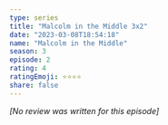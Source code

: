 ```yaml
---
type: series
title: "Malcolm in the Middle 3x2"
date: "2023-03-08T18:54:18"
name: "Malcolm in the Middle"
season: 3
episode: 2
rating: 4
ratingEmoji: ⭐️⭐️⭐️⭐️
share: false
---
```


*[No review was written for this episode]*

